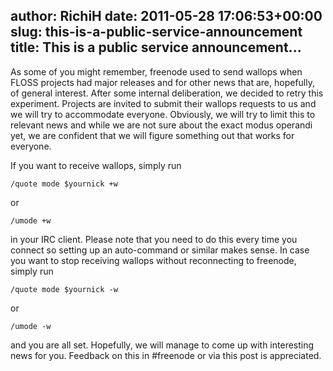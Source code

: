 author: RichiH
date: 2011-05-28 17:06:53+00:00
slug: this-is-a-public-service-announcement
title: This is a public service announcement...
---

As some of you might remember, freenode used to send wallops when FLOSS projects had major releases and for other news that are, hopefully, of general interest. After some internal deliberation, we decided to retry this experiment. Projects are invited to submit their wallops requests to us and we will try to accommodate everyone. Obviously, we will try to limit this to relevant news and while we are not sure about the exact modus operandi yet, we are confident that we will figure something out that works for everyone.



If you want to receive wallops, simply run



`/quote mode $yournick +w`



or



`/umode +w`



in your IRC client. Please note that you need to do this every time you connect so setting up an auto-command or similar makes sense. In case you want to stop receiving wallops without reconnecting to freenode, simply run



`/quote mode $yournick -w`



or



`/umode -w`



and you are all set. Hopefully, we will manage to come up with interesting news for you. Feedback on this in #freenode or via this post is appreciated.
